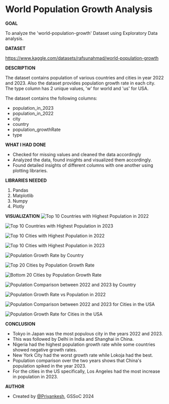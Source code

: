 <h1>World Population Growth Analysis</h1>

**GOAL**

To analyze the 'world-population-growth' Dataset using Exploratory Data analysis.

**DATASET**

https://www.kaggle.com/datasets/rafsunahmad/world-population-growth

**DESCRIPTION**

The dataset contains population of various countries and cities in year 2022 and 2023. Also the dataset provides population growth rate in each city.
The type column has 2 unique values, 'w' for world and 'us' for USA.

The dataset contains the following columns:
- population_in_2023
- population_in_2022       
- city                    
- country                 
- population_growthRate  
- type                   

**WHAT I HAD DONE**

* Checked for missing values and cleaned the data accordingly
* Analyzed the data, found insights and visualized them accordingly.
* Found detailed insights of different columns with one another using plotting libraries.


**LIBRARIES NEEDED**

1. Pandas
2. Matplotlib
3. Numpy
4. Plotly

**VISUALIZATION**
![Top 10 Countries with Highest Population in 2022](<../Images/Top 10 Countries with Highest Population in 2022.png>)

![Top 10 Countries with Highest Population in 2023](<../Images/Top 10 Countries with Highest Population in 2023.png>)

![Top 10 Cities with Highest Population in 2022](<../Images/Top 10 Cities with Highest Population in 2022.png>)

![Top 10 Cities with Highest Population in 2023](<../Images/Top 10 Cities with Highest Population in 2023.png>)

![Population Growth Rate by Country](<../Images/Population Growth Rate by Country.png>)

![Top 20 Cities by Population Growth Rate](<../Images/'Top 20 Cities by Population Growth Rate'.png>)

![Bottom 20 Cities by Population Growth Rate](<../Images/Bottom 20 Cities by Population Growth Rate.png>)

![Population Comparison between 2022 and 2023 by Country](<../Images/Population Comparison between 2022 and 2023 by Country.png>)

![Population Growth Rate vs Population in 2022](<../Images/Population Growth Rate vs Population in 2022.png>)

![Population Comparison between 2022 and 2023 for Cities in the USA](<../Images/Population Comparison between 2022 and 2023 for Cities in the USA.png>)

![Population Growth Rate for Cities in the USA](<../Images/Population Growth Rate for Cities in the USA.png>)

**CONCLUSION**
- Tokyo in Japan was the most populous city in the years 2022 and 2023.
- This was followed by Delhi in India and Shanghai in China.
- Nigeria had the highest population growth rate while some countries showed negative growth rates.
- New York City had the worst growth rate while Lokoja had the best.
- Population comparison over the two years shows that China's population spiked in the year 2023.
- For the cities in the US specifically, Los Angeles had the most increase in population in 2023.

**AUTHOR**

- Created by [@Priyankesh](https://github.com/priyankeshh), GSSoC 2024